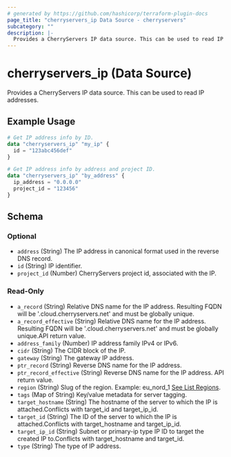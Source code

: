 ```yaml
---
# generated by https://github.com/hashicorp/terraform-plugin-docs
page_title: "cherryservers_ip Data Source - cherryservers"
subcategory: ""
description: |-
  Provides a CherryServers IP data source. This can be used to read IP addresses.
---
```


# cherryservers_ip (Data Source)

Provides a CherryServers IP data source. This can be used to read IP addresses.

## Example Usage

```terraform
# Get IP address info by ID.
data "cherryservers_ip" "my_ip" {
  id = "123abc456def"
}

# Get IP address info by address and project ID.
data "cherryservers_ip" "by_address" {
  ip_address = "0.0.0.0"
  project_id = "123456"
}
```

<!-- schema generated by tfplugindocs -->
## Schema

### Optional

- `address` (String) The IP address in canonical format used in the reverse DNS record.
- `id` (String) IP identifier.
- `project_id` (Number) CherryServers project id, associated with the IP.

### Read-Only

- `a_record` (String) Relative DNS name for the IP address. Resulting FQDN will be '<relative-dns-name>.cloud.cherryservers.net' and must be globally unique.
- `a_record_effective` (String) Relative DNS name for the IP address. Resulting FQDN will be '<relative-dns-name>.cloud.cherryservers.net' and must be globally unique.API return value.
- `address_family` (Number) IP address family IPv4 or IPv6.
- `cidr` (String) The CIDR block of the IP.
- `gateway` (String) The gateway IP address.
- `ptr_record` (String) Reverse DNS name for the IP address.
- `ptr_record_effective` (String) Reverse DNS name for the IP address. API return value.
- `region` (String) Slug of the region. Example: eu_nord_1 [See List Regions](https://api.cherryservers.com/doc/#tag/Regions/operation/get-regions).
- `tags` (Map of String) Key/value metadata for server tagging.
- `target_hostname` (String) The hostname of the server to which the IP is attached.Conflicts with target_id and target_ip_id.
- `target_id` (String) The ID of the server to which the IP is attached.Conflicts with target_hostname and target_ip_id.
- `target_ip_id` (String) Subnet or primary-ip type IP ID to target the created IP to.Conflicts with target_hostname and target_id.
- `type` (String) The type of IP address.
